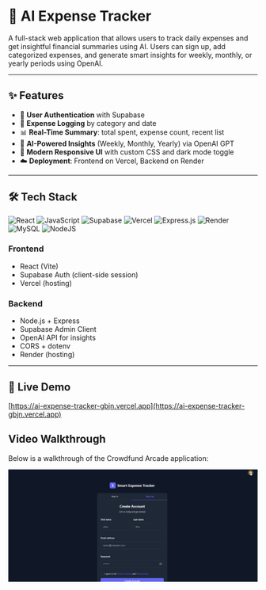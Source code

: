# 💸 AI Expense Tracker

A full-stack web application that allows users to track daily expenses and get insightful financial summaries using AI. Users can sign up, add categorized expenses, and generate smart insights for weekly, monthly, or yearly periods using OpenAI.

---

## ✨ Features

- 🔐 **User Authentication** with Supabase
- 🧾 **Expense Logging** by category and date
- 📊 **Real-Time Summary**: total spent, expense count, recent list
- 🤖 **AI-Powered Insights** (Weekly, Monthly, Yearly) via OpenAI GPT
- 🎨 **Modern Responsive UI** with custom CSS and dark mode toggle
- ☁️ **Deployment**: Frontend on Vercel, Backend on Render

---

## 🛠️ Tech Stack
![React](https://img.shields.io/badge/react-%2320232a.svg?style=flat&logo=react&logoColor=%2361DAFB) ![JavaScript](https://img.shields.io/badge/javascript-%23323330.svg?style=flat&logo=javascript&logoColor=%23F7DF1E) ![Supabase](https://img.shields.io/badge/Supabase-3ECF8E?style=flat&logo=supabase&logoColor=white) ![Vercel](https://img.shields.io/badge/vercel-%23000000.svg?style=flat&logo=vercel&logoColor=white) ![Express.js](https://img.shields.io/badge/express.js-%23404d59.svg?style=flat&logo=express&logoColor=%2361DAFB) ![Render](https://img.shields.io/badge/Render-%46E3B7.svg?style=flat&logo=render&logoColor=white) ![MySQL](https://img.shields.io/badge/mysql-4479A1.svg?style=flat&logo=mysql&logoColor=white) ![NodeJS](https://img.shields.io/badge/node.js-6DA55F?style=flat&logo=node.js&logoColor=white)


### Frontend
- React (Vite)
- Supabase Auth (client-side session)
- Vercel (hosting)

### Backend
- Node.js + Express
- Supabase Admin Client
- OpenAI API for insights
- CORS + dotenv
- Render (hosting)

---

## 🚀 Live Demo

[https://ai-expense-tracker-gbjn.vercel.app](https://ai-expense-tracker-gbjn.vercel.app)  


## Video Walkthrough


Below is a walkthrough of the Crowdfund Arcade application:

<img src='/AI-expense.gif' title='Video Walkthrough' width='' alt='Video Walkthrough' />







